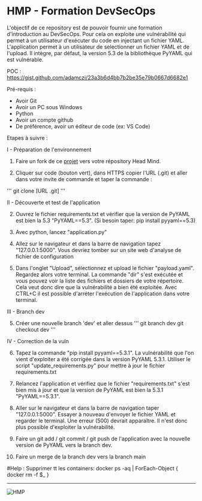 # HMP - Formation DevSecOps

L'objectif de ce repository est de pouvoir fournir une formation d'introduction au DevSecOps. Pour cela on exploite une vulnérabilité qui permet à un utilisateur d'exécuter du code en injectant un fichier YAML.
L'application permet à un utilisateur de selectionner un fichier YAML et de l'upload. Il intègre, par défaut, la version 5.3 de la bibliothèque PyYAML qui est vulnérable. 

POC : https://gist.github.com/adamczi/23a3b6d4bb7b2be35e79b0667d6682e1

Pré-requis :
- Avoir Git
- Avoir un PC sous Windows
- Python 
- Avoir un compte github
- De préférence, avoir un éditeur de code (ex: VS Code)

Etapes à suivre :

I - Préparation de l'environnement
1) Faire un fork de ce [projet](https://github.com/HMP-DSO/Formation-DSO) vers votre répository Head Mind.

2) Cliquer sur code (bouton vert), dans HTTPS copier l'URL (.git) et aller dans votre invite de commande et taper la commande :

'''
git clone [URL .git]
'''

II - Découverte et test de l'application

2) Ouvrez le fichier requirements.txt et vérifier que la version de PyYAML est bien la 5.3 "PyYAML==5.3". (Si besoin taper: pip install pyyaml==5.3)

3) Avec python, lancez "application.py"

4) Allez sur le navigateur et dans la barre de navigation tapez "127.0.0.1:5000". Vous devriez tomber sur un site web d'analyse de fichier de configuration 

5) Dans l'onglet "Upload", sélectionnez et upload le fichier "payload.yaml". Regardez alors votre terminal. La commande "dir" s'est exécutée et vous pouvez voir la liste des fichiers et dossiers de votre répertoire. Cela veut donc dire que la vulnérabilité a bien été exploitée.
Avec CTRL+C il est possible d'arréter l'exécution de l'application dans votre terminal. 

III - Branch dev

5) Créer une nouvelle branch 'dev' et aller dessus
'''
git branch dev
git checkout dev
'''

IV - Correction de la vuln

6) Tapez la commande "pip install pyyaml==5.3.1". La vulnérabilité que l'on vient d'exploiter a été corrigée dans la version PyYAML 5.3.1. Utiliser le script "update_requirements.py" pour mettre à jour le fichier requirements.txt

7) Relancez l'application et vérifiez que le fichier "requirements.txt" s'est bien mis à jour et que la version de PyYAML est bien la 5.3.1 "PyYAML==5.3.1".

8) Aller sur le navigateur et dans la barre de navigation taper "127.0.0.1:5000". Essayer à nouveau d'envoyer le fichier YAML et regarder le terminal. Une erreur (500) devrait apparaître. Il n'est donc plus possible d'exploiter la vulnérabilité.

9) Faire un git add / git commit / git push de l'application avec la nouvelle version de PyYAML vers la branch dev.

10) Faire un merge de la branch dev vers la branch main


#Help :
Supprimer tt les containers:
docker ps -aq | ForEach-Object { docker rm -f $_ } 
   
____________________________________________________________________________________________________________
   ![HMP](https://github.com/user-attachments/assets/e7576c9a-c7bd-4150-aba2-9adee745a976)


